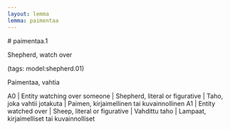 ```yaml
---
layout: lemma
lemma: paimentaa
---
```


<div class="sense">
# <span class="sensename">paimentaa.1</span>

<span class="description">Shepherd, watch over</span>

(tags: model:shepherd.01)

<span class="description">Paimentaa, vahtia</span>

A0 | Entity watching over someone | Shepherd, literal or figurative | Taho, joka vahtii jotakuta | Paimen, kirjaimellinen tai kuvainnollinen
A1 | Entity watched over | Sheep, literal or figurative | Vahdittu taho | Lampaat, kirjaimelliset tai kuvainnolliset

</div>

